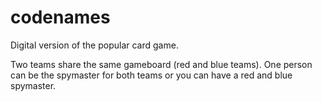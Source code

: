 # codenames

Digital version of the popular card game.

Two teams share the same gameboard (red and blue teams). One person can be the spymaster for both teams or you can have a red and blue spymaster.

